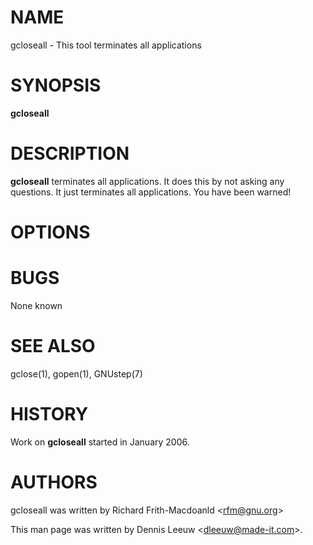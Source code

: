 NAME
====

gcloseall - This tool terminates all applications

SYNOPSIS
========

**gcloseall**

DESCRIPTION
===========

**gcloseall** terminates all applications. It does this by not asking any questions. It just terminates all applications. You have been warned!

OPTIONS
=======

BUGS
====

None known

SEE ALSO
========

gclose(1), gopen(1), GNUstep(7)

HISTORY
=======

Work on **gcloseall** started in January 2006.

AUTHORS
=======

gcloseall was written by Richard Frith-Macdoanld &lt;rfm@gnu.org&gt;

This man page was written by Dennis Leeuw &lt;dleeuw@made-it.com&gt;.
